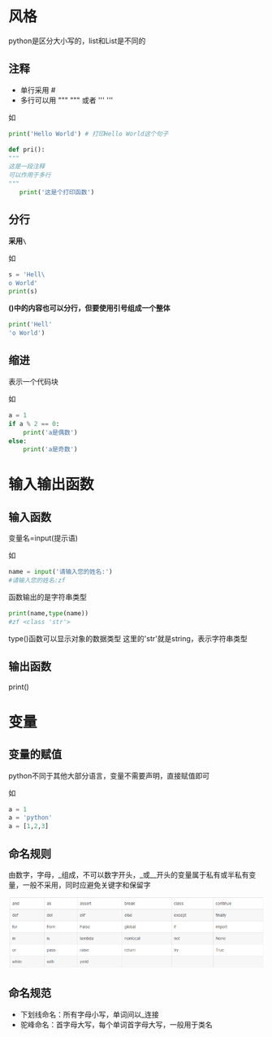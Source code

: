 # 风格

python是区分大小写的，list和List是不同的

## 注释

* 单行采用 #
* 多行可以用 """ """ 或者 ''' '''

如

```python
print('Hello World') # 打印Hello World这个句子
```

```python
def pri():
"""
这是一段注释
可以作用于多行
"""
   print('这是个打印函数')
```

## 分行

**采用`\`** 

如

```python
s = 'Hell\
o World'
print(s)
```

**()中的内容也可以分行，但要使用引号组成一个整体**

```python
print('Hell'
'o World')
```

## 缩进

表示一个代码块

如

```python
a = 1
if a % 2 == 0:
	print('a是偶数')
else:
	print('a是奇数')
```

# 输入输出函数

## 输入函数

变量名=input(提示语)

如

```python
name = input('请输入您的姓名:')
#请输入您的姓名:zf
```

函数输出的是字符串类型
```python
print(name,type(name))
#zf <class 'str'>
```

type()函数可以显示对象的数据类型
这里的'str'就是string，表示字符串类型

## 输出函数

print()

# 变量

## 变量的赋值

python不同于其他大部分语言，变量不需要声明，直接赋值即可

如

```python
a = 1
a = 'python'
a = [1,2,3]
```

## 命名规则
由数字，字母，_组成，不可以数字开头，_或__开头的变量属于私有或半私有变量，一般不采用，同时应避免关键字和保留字

<img src="./pictures/reserved words.png" style="zoom:70%" />


## 命名规范
* 下划线命名：所有字母小写，单词间以_连接
* 驼峰命名：首字母大写，每个单词首字母大写，一般用于类名

